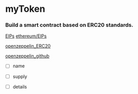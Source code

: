# myToken
 ### Build a smart contract based on ERC20 standards. 
 [EIPs](https://eips.ethereum.org/)
 [ethereum/EIPs](https://github.com/ethereum/EIPs)

 [openzeppelin_ERC20](https://docs.openzeppelin.com/contracts/4.x/erc20)

 [openzeppelin_github](https://github.com/OpenZeppelin/openzeppelin-contracts)


- [ ] name
- [ ] supply
- [ ] details

